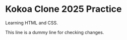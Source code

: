 # Kokoa Clone 2025 Practice

Learning HTML and CSS.

This line is a dummy line for checking changes.
